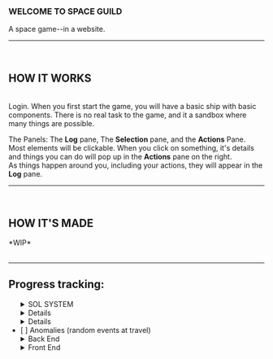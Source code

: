### WELCOME TO SPACE GUILD  
A space game--in a website.  
<hr>
<br>
<h2>HOW IT WORKS</h2>
<br>
Login.  
When you first start the game, you will have a basic ship with basic components.  
There is no real task to the game, and it a sandbox where many things are possible.  

The Panels: The **Log** pane, The **Selection** pane, and the **Actions** Pane.  
Most elements will be clickable. When you click on something, it's details and things you can do will pop up in the **Actions** pane on the right.  
As things happen around you, including your actions, they will appear in the **Log** pane.

<hr>
<br>
<h2>HOW IT'S MADE</h2>  
*WIP*
<br>
<br>
<hr>
<h2>Progress tracking:</h2>  
<ul>
  <details>
  <summary>SOL SYSTEM</summary>
    <ul>
      <li>[ ] Earth <ul>
        <li>[ ] Earth Orbit</li>
        <li>[ ] Earth Ground Station Zero</li>
        <li>[ ] Earth Orbital Station Zero</li>
        <li>[ ] Moon Orbit</li>
        <li>[ ] Moon Ground Station</li>
      </ul>
        <br>
      </li>
      <li>[ ] Sun Orbital</li>
        <br>
      <li>[ ] SOL -> ALPHA warp Gate orbital</li>
        <br>
      <li>[ ] Venus <ul>
        <li>[ ] Venus Orbit</li>
        <li>[ ] Venus Ground Station Zero</li>
        <li>[ ] Venus Orbital Station Zero</li>
      </ul>
        <br>
      </li>
      <li>[ ] Mars <ul>
        <li>[ ] Mars Orbit</li>
        <li>[ ] Mars Ground Station Zero</li>
        <li>[ ] Mars Orbital Station Zero</li>
        <li>[ ] Mars Moon 1 Ground Station</li>
        <li>[ ] Mars Moon 2 Ground Station</li>
       </ul>
      </li>
        <br>
      <li>[ ] Mercury <ul>
        <li>[ ] Mercury Orbit</li>
        <li>[ ] Mercury Ground Station</li>
       </ul>
      </li>
        <br>
      <li>[ ] Asteroid Belt <ul>
        <li>[ ] Belt Region 1 orbit <ul> 
          <li>[ ] Belt 1 Station</li>
        </ul>
        </li>
        <li>[ ] Belt Region 2 orbit <ul> 
          <li>[ ] Belt 2 Station</li>
        </ul>
        </li><li>[ ] Belt Region 3 orbit <ul> 
          <li>[ ] Belt 3 Station</li>
        </ul>
        </li>
       </ul>
      </li>
        <br>
      <li>[ ] Jupiter <ul>
        <li>[ ] Jupiter Orbit</li>
        <li>[ ] Jupiter Atmosphere Station 'Thunder Station'</li>
        <li>[ ] IO station</li>
       </ul>
      </li>   
        <br>
      <li>[ ] Saturn <ul>
        <li>[ ] Saturn Orbit</li>
        <li>[ ] Saturn Atmosphere Station 'Cloud Station'</li>
        <li>[ ] Ring station 1</li>
        <li>[ ] Ring station 2</li>
       </ul>
      </li>
        <br>
      <li>[ ] Uranus <ul>
        <li>[ ] Uranus Orbit</li>
        <li>[ ] Uranus Orbital Station</li>
        <li>[ ] Uranus Atmosphere station</li>
        </ul>
      </li>
        <br>
      <li>[ ] Kyper Regions <ul>
        <li>[ ] Kyper Region 1 Orbit + Station</li>
        <li>[ ] Kyper Region 2 Orbit + Station</li>
        <li>[ ] Kyper Region 3 Orbit + Station</li>
        <li>[ ] Kyper Region 4 Orbit + Station</li>
        </ul>
      </li>  
    </ul>
  </details>

  <details>
    <sumarry>The Nebula</sumarry>
    <ul>
      <li>[ ] Gate/Teleporter/Warp orbit</li>
      <li>[ ] Storm Region</li>
      <li>[ ] Asteroid Fields</li>
      <li>[ ] Nebula Station 1</li>
      <li>[ ] Nebula Station 1</li>
    </ul>
  </details>

  <details>
    <sumarry>Black Hole</sumarry>
    <ul>
      <li>[ ] Gate/Teleporter/Warp orbit</li>
      <li>[ ] Black Hole Orbit</li>
    </ul>
  </details>
  
  <li>[ ] Anomalies (random events at travel)</li>

  <details>
    <summary>Back End</summary>
    <li>[ ] Ship statistics based on components? </li>
    <li>[ ] Ship components</li>
    <li>[ ] Login System / token generation</li>
    <li>[ ] Logging <ul>
        <li>[ ] in region 'subscriber' pattern</li>
        <li>[ ] per ship log - messages and purely front-end added ship notifications (travel, damage, scanned, etc).</li>
      </ul>
    </li>
    <li>[ ] Station Shipyards/Vendor</li>
    
  </details>

  <details>
    <summary>Front End</summary>
    <ul>
      <li>[ ] Landing Page</li>
      <li>[ ] Login Page</li>
      <li>[ ] Game Page</li>
    </ul>
    
  </details>
  
  
</ul>

